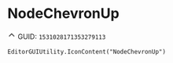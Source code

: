 # NodeChevronUp
![](/img/NodeChevronUp.png)
GUID: `1531028171353279113`
```
EditorGUIUtility.IconContent("NodeChevronUp")
```
